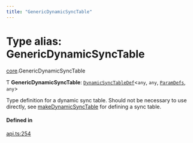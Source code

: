 ```yaml
---
title: "GenericDynamicSyncTable"
---
```

# Type alias: GenericDynamicSyncTable

[core](../modules/core.md).GenericDynamicSyncTable

Ƭ **GenericDynamicSyncTable**: [`DynamicSyncTableDef`](../interfaces/core.DynamicSyncTableDef.md)<`any`, `any`, [`ParamDefs`](core.ParamDefs.md), `any`\>

Type definition for a dynamic sync table.
Should not be necessary to use directly, see [makeDynamicSyncTable](../functions/core.makeDynamicSyncTable.md)
for defining a sync table.

#### Defined in

[api.ts:254](https://github.com/coda/packs-sdk/blob/main/api.ts#L254)
